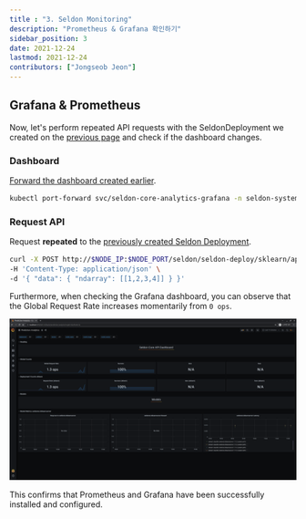 ```yaml
---
title : "3. Seldon Monitoring"
description: "Prometheus & Grafana 확인하기"
sidebar_position: 3
date: 2021-12-24
lastmod: 2021-12-24
contributors: ["Jongseob Jeon"]
---
```


## Grafana & Prometheus

Now, let's perform repeated API requests with the SeldonDeployment we created on the [previous page](../api-deployment/seldon-iris.md) and check if the dashboard changes.

### Dashboard

[Forward the dashboard created earlier](../setup-components/install-components-pg.md).

```bash
kubectl port-forward svc/seldon-core-analytics-grafana -n seldon-system 8090:80
```

### Request API

Request **repeated** to the [previously created Seldon Deployment](../api-deployment/seldon-iris.md#using-cli).

```bash
curl -X POST http://$NODE_IP:$NODE_PORT/seldon/seldon-deploy/sklearn/api/v1.0/predictions \
-H 'Content-Type: application/json' \
-d '{ "data": { "ndarray": [[1,2,3,4]] } }'
```

Furthermore, when checking the Grafana dashboard, you can observe that the Global Request Rate increases momentarily from `0 ops`.

![repeat-raise.png](./img/repeat-raise.png)

This confirms that Prometheus and Grafana have been successfully installed and configured.
